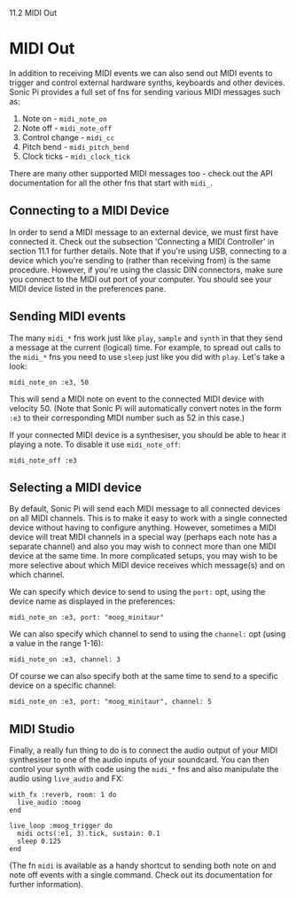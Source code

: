 11.2 MIDI Out

# MIDI Out

In addition to receiving MIDI events we can also send out MIDI events to
trigger and control external hardware synths, keyboards and other
devices. Sonic Pi provides a full set of fns for sending various MIDI messages such as:

1. Note on - `midi_note_on`
2. Note off - `midi_note_off`
3. Control change - `midi_cc`
4. Pitch bend - `midi_pitch_bend`
5. Clock ticks - `midi_clock_tick`

There are many other supported MIDI messages too - check out the API
documentation for all the other fns that start with `midi_`.

## Connecting to a MIDI Device

In order to send a MIDI message to an external device, we must first
have connected it. Check out the subsection 'Connecting a MIDI Controller' in
section 11.1 for further details. Note that if you're using USB,
connecting to a device which you're sending to (rather than receiving
from) is the same procedure. However, if you're using the classic DIN
connectors, make sure you connect to the MIDI out port of your
computer. You should see your MIDI device listed in the preferences
pane.

## Sending MIDI events

The many `midi_*` fns work just like `play`, `sample` and `synth` in
that they send a message at the current (logical) time. For example, to
spread out calls to the `midi_*` fns you need to use `sleep` just like
you did with `play`. Let's take a look:

```
midi_note_on :e3, 50
```

This will send a MIDI note on event to the connected MIDI device with
velocity 50. (Note that Sonic Pi will automatically convert notes in the
form `:e3` to their corresponding MIDI number such as 52 in this case.)

If your connected MIDI device is a synthesiser, you should be able to
hear it playing a note. To disable it use `midi_note_off`:

```
midi_note_off :e3
```

## Selecting a MIDI device

By default, Sonic Pi will send each MIDI message to all connected
devices on all MIDI channels. This is to make it easy to work with a
single connected device without having to configure anything. However,
sometimes a MIDI device will treat MIDI channels in a special way
(perhaps each note has a separate channel) and also you may wish to
connect more than one MIDI device at the same time. In more complicated
setups, you may wish to be more selective about which MIDI device
receives which message(s) and on which channel.

We can specify which device to send to using the `port:` opt, using the
device name as displayed in the preferences:

```
midi_note_on :e3, port: "moog_minitaur"
```

We can also specify which channel to send to using the `channel:` opt
(using a value in the range 1-16):

```
midi_note_on :e3, channel: 3
```

Of course we can also specify both at the same time to send to a
specific device on a specific channel:

```
midi_note_on :e3, port: "moog_minitaur", channel: 5
```

## MIDI Studio

Finally, a really fun thing to do is to connect the audio output of your
MIDI synthesiser to one of the audio inputs of your soundcard. You can
then control your synth with code using the `midi_*` fns and also
manipulate the audio using `live_audio` and FX:

```
with_fx :reverb, room: 1 do
  live_audio :moog
end

live_loop :moog_trigger do
  midi octs(:e1, 3).tick, sustain: 0.1
  sleep 0.125
end
```

(The fn `midi` is available as a handy shortcut to sending both note on
and note off events with a single command. Check out its documentation
for further information).
